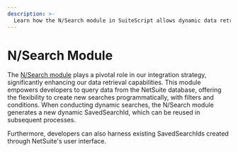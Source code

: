```yaml
---
description: >-
  Learn how the N/Search module in SuiteScript allows dynamic data retrieval from NetSuite with custom filters, improving integration.
---
```


# N/Search Module

The [N/Search module](https://docs.oracle.com/en/cloud/saas/netsuite/ns-online-help/section\_4345764122.html#N%2Fsearch-Module) plays a pivotal role in our integration strategy, significantly enhancing our data retrieval capabilities. This module empowers developers to query data from the NetSuite database, offering the flexibility to create new searches programmatically, with filters and conditions. When conducting dynamic searches, the N/Search module generates a new dynamic SavedSearchId, which can be reused in subsequent processes.

Furthermore, developers can also harness existing SavedSearchIds created through NetSuite's user interface.
